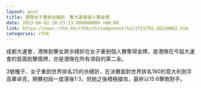 ```yaml
---
layout: post
title: 港隊女子重劍佘繕妡　奪大運會個人賽金牌
date: 2023-08-02 20:23:13.000000000 +08:00
link: https://news.rthk.hk/rthk/ch/component/k2/1711791-20230802.htm
categories: rthk
---
```


成都大運會，港隊劍擊女將佘繕妡在女子重劍個人賽奪得金牌，是港隊在今屆大運會的首面劍擊獎牌，亦是港隊在所有項目的第二金。

3號種子、女子重劍世界排名25的佘繕妡，在決賽面對世界排名160的意大利劍手高華卓克，開賽初段一度落後1:3，但她之後積極搶攻，最終以15:6擊敗對手。

